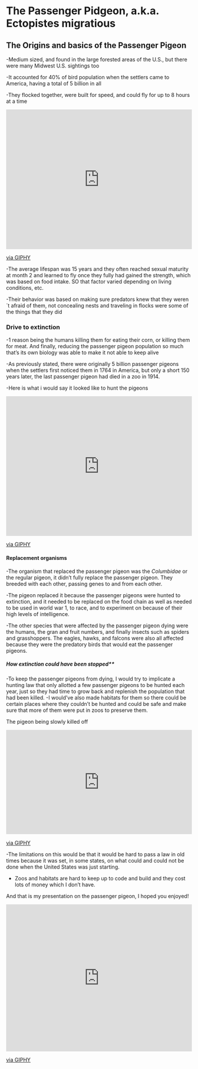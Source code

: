# The Passenger Pidgeon, a.k.a. Ectopistes migratious

## The Origins and basics of the Passenger Pigeon

-Medium sized, and found in the large forested areas of the U.S., but there were many Midwest U.S. sightings too

-It accounted for 40% of bird population when the settlers came to America, having a total of 5 billion in all

-They flocked together, were built for speed, and could fly for up to 8 hours at a time

<div style="width:100%;height:0;padding-bottom:75%;position:relative;"><iframe src="https://giphy.com/embed/In9EOOJP44SK4" width="100%" height="100%" style="position:absolute" frameBorder="0" class="giphy-embed" allowFullScreen></iframe></div><p><a href="https://giphy.com/stickers/income-inequality-In9EOOJP44SK4">via GIPHY</a></p>

-The average lifespan was 15 years and they often reached sexual maturity at month 2 and learned to fly once they fully had gained the strength, which was based on food intake. SO that factor varied depending on living conditions, etc.

-Their behavior was based on making sure predators knew that they weren´t afraid of them, not concealing nests and traveling in flocks were some of the things that they did

### Drive to extinction

-1 reason being the humans killing them for eating their corn, or killing them for meat. And finally, reducing the passenger pigeon population so much that’s its own biology was able to make it not able to keep alive 

-As previously stated, there were originally 5 billion passenger pigeons when the settlers first noticed them in 1764 in America, but only a short 150 years later, the last passenger pigeon had died in a zoo in 1914.

-Here is what i would say it looked like to hunt the pigeons

<div style="width:100%;height:0;padding-bottom:75%;position:relative;"><iframe src="https://giphy.com/embed/Pqba2HJOos1sk" width="100%" height="100%" style="position:absolute" frameBorder="0" class="giphy-embed" allowFullScreen></iframe></div><p><a href="https://giphy.com/gifs/Pqba2HJOos1sk">via GIPHY</a></p>

#### Replacement organisms

-The organism that replaced the passenger pigeon was the _Columbidae_ or the regular pigeon, it didn’t fully replace the passenger pigeon. They breeded with each other, passing genes to and from each other.

-The pigeon replaced it because the passenger pigeons were hunted to extinction, and it needed to be replaced on the food chain as well as needed to be used in world war 1, to race, and to experiment on because of their high levels of intelligence.

-The other species that were affected by the passenger pigeon dying were the humans, the gran and fruit numbers, and finally insects such as spiders and grasshoppers. The eagles, hawks, and falcons were also all affected because they were the predatory birds that would eat the passenger pigeons.

##### How extinction could have been stopped**

-To keep the passenger pigeons from dying, I would try to implicate a hunting law that only allotted a few passenger pigeons to be hunted each year, just so they had time to grow back and replenish the population that had been killed.
-I would’ve also made habitats for them so there could be certain places where they couldn’t be hunted and could be safe and make sure that more of them were put in zoos to preserve them. 

The pigeon being slowly killed off <div style="width:100%;height:0;padding-bottom:56%;position:relative;"><iframe src="https://giphy.com/embed/12DLBuhDtQCBIk" width="100%" height="100%" style="position:absolute" frameBorder="0" class="giphy-embed" allowFullScreen></iframe></div><p><a href="https://giphy.com/gifs/pigeon-12DLBuhDtQCBIk">via GIPHY</a></p>

-The limitations on this would be that it would be hard to pass a law in old times because it was set, in some states, on what could and could not be done when the United States was just starting. 
- Zoos and habitats are hard to keep up to code and build and they cost lots of money which I don’t have.

And that is my presentation on the passenger pigeon, I hoped you enjoyed!

<div style="width:100%;height:0;padding-bottom:79%;position:relative;"><iframe src="https://giphy.com/embed/97Woj7vFi2iiI" width="100%" height="100%" style="position:absolute" frameBorder="0" class="giphy-embed" allowFullScreen></iframe></div><p><a href="https://giphy.com/gifs/90s-french-animtion-97Woj7vFi2iiI">via GIPHY</a></p>

